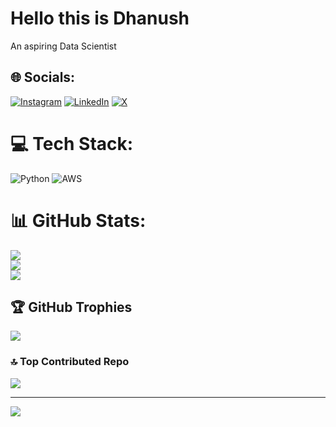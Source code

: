   # Hello this is Dhanush
  An aspiring Data Scientist


## 🌐 Socials:
[![Instagram](https://img.shields.io/badge/Instagram-%23E4405F.svg?logo=Instagram&logoColor=white)](https://instagram.com/iam_dk24) [![LinkedIn](https://img.shields.io/badge/LinkedIn-%230077B5.svg?logo=linkedin&logoColor=white)](https://linkedin.com/in/dhanushk24) [![X](https://img.shields.io/badge/X-black.svg?logo=X&logoColor=white)](https://x.com/dhanushk24) 

# 💻 Tech Stack:
![Python](https://img.shields.io/badge/python-3670A0?style=flat-square&logo=python&logoColor=ffdd54) ![AWS](https://img.shields.io/badge/AWS-%23FF9900.svg?style=flat-square&logo=amazon-aws&logoColor=white)
# 📊 GitHub Stats:
![](https://github-readme-stats.vercel.app/api?username=dhanushk24&theme=highcontrast&hide_border=false&include_all_commits=true&count_private=true)<br/>
![](https://github-readme-streak-stats.herokuapp.com/?user=dhanushk24&theme=highcontrast&hide_border=false)<br/>
![](https://github-readme-stats.vercel.app/api/top-langs/?username=dhanushk24&theme=highcontrast&hide_border=false&include_all_commits=true&count_private=true&layout=compact)

## 🏆 GitHub Trophies
![](https://github-profile-trophy.vercel.app/?username=dhanushk24&theme=radical&no-frame=false&no-bg=true&margin-w=4)

### 🔝 Top Contributed Repo
![](https://github-contributor-stats.vercel.app/api?username=dhanushk24&limit=5&theme=dark&combine_all_yearly_contributions=true)

---
[![](https://visitcount.itsvg.in/api?id=dhanushk24&icon=0&color=0)](https://visitcount.itsvg.in)

<!-- Proudly created with GPRM ( https://gprm.itsvg.in ) -->
